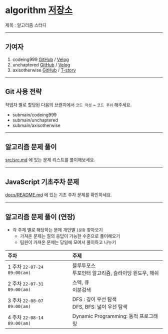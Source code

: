 # algorithm [저장소](https://github.com/unchaptered/algorithm)

제목 : 알고리즘 스터디

<hr>

## 기여자

1. codeing999 [GitHub](https://github.com/codeing999) / [Velog](https://velog.io/@mero)
2. unchaptered [GitHub](https://github.com/unchaptered) / [Velog](https://velog.io/@unchapterd)
3. axisotherwise [GitHub](https://github.com/axisotherwise) / [T-story](https://thelapssql.tistory.com/)

<hr>

## Git 사용 전략

작업자 별로 할당된 다음의 브랜치에서 `코드 작성` ~ `코드 푸쉬` 해주세요.

- submain/codeing999
- submain/unchaptered
- submain/axisotherwise

<hr>

## 알고리즘 문제 풀이

[src/src.md](https://github.com/unchaptered/algorithm/blob/main/src/README.md) 에 있는 문제 리스트를 풀이해보세요.

<hr>

## JavaScript 기초주차 문제

[docs/README.md](https://github.com/unchaptered/algorithm/blob/main/docs/README.md) 에 있는 기초 주차 문제를 확인하세요.

<hr>

## 알고리즘 문제 풀이 (연장)

- 각 주제 별로 해당하는 문제 개인별 `1문항` 찾아오기
  - 가져온 문제는 질의 응답이 가능한 수준으로 풀이해오기
  - 팀원이 가져온 문제는 당일에 모여서 풀이하고 나누기

| 주차 | 주제 |
| :--- | :--- |
| 1 주차 `22-07-24 09:00(am)` | 블루투포스 <br> 투포인터 알고리즘, 슬라이딩 윈도우, 해쉬 |
| 2 주차 `22-07-31 09:00(am)` | 스텍, 큐 <br> 이분검색 |
| 3 주차 `22-08-07 09:00(am)` | DFS : 깊이 우선 탐색 <br> DFS, BFS: 넓이 우선 탐색 |
| 4 주차 `22-08-14 09:00(am)` | Dynamic Programming: 동적 프로그래밍 |
